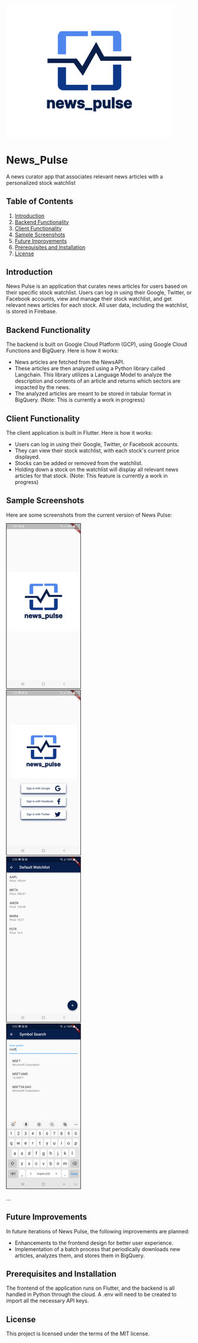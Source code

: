 <img src="src/clients/customer/assets/images/logo_art/fulllogo_transparent.png" alt="Project Logo" style="width: 450px;"/>

# News_Pulse
A news curator app that associates relevant news articles with a personalized stock watchlist

## Table of Contents
1. [Introduction](#introduction)
2. [Backend Functionality](#backend-functionality)
3. [Client Functionality](#client-functionality)
4. [Sample Screenshots](#screenshots)
5. [Future Improvements](#future-improvements)
6. [Prerequisites and Installation](#prerequisites-and-installation)
7. [License](#license)

<a name="introduction"></a>
## Introduction

News Pulse is an application that curates news articles for users based on their specific stock watchlist. Users can log in using their Google, Twitter, or Facebook accounts, view and manage their stock watchlist, and get relevant news articles for each stock. All user data, including the watchlist, is stored in Firebase.

<a name="backend-functionality"></a>
## Backend Functionality

The backend is built on Google Cloud Platform (GCP), using Google Cloud Functions and BigQuery. Here is how it works:

- News articles are fetched from the NewsAPI.
- These articles are then analyzed using a Python library called Langchain. This library utilizes a Language Model to analyze the description and contents of an article and returns which sectors are impacted by the news.
- The analyzed articles are meant to be stored in tabular format in BigQuery. (Note: This is currently a work in progress)

<a name="client-functionality"></a>
## Client Functionality

The client application is built in Flutter. Here is how it works:

- Users can log in using their Google, Twitter, or Facebook accounts.
- They can view their stock watchlist, with each stock's current price displayed.
- Stocks can be added or removed from the watchlist. 
- Holding down a stock on the watchlist will display all relevant news articles for that stock. (Note: This feature is currently a work in progress)

<a name="screenshots"></a>
## Sample Screenshots

Here are some screenshots from the current version of News Pulse:

<p float="left">
  <img src="src/clients/customer/assets/app_screenshots/splash_screen.jpg" alt="Splash Screen" width="200" style="margin-right: 50px; border: 1px solid black;"/>
  <img src="src/clients/customer/assets/app_screenshots/login_screen.jpg" alt="Login Screen" width="200" style="margin-right: 50px; border: 1px solid black;"/>
  <img src="src/clients/customer/assets/app_screenshots/watchlist_screen.jpg" alt="Watchlist Screen" width="200" style="margin-right: 50px; border: 1px solid black;"/>
  <img src="src/clients/customer/assets/app_screenshots/symbol_search_screen.jpg" alt="Symbol Search Screen" width="200" style="margin-right: 50px; border: 1px solid black;"/>
</p>
... 



<a name="future-improvements"></a>
## Future Improvements

In future iterations of News Pulse, the following improvements are planned:

- Enhancements to the frontend design for better user experience.
- Implementation of a batch process that periodically downloads new articles, analyzes them, and stores them in BigQuery.

<a name="prerequisites-and-installation"></a>
## Prerequisites and Installation

The frontend of the application runs on Flutter, and the backend is all handled in Python through the cloud. A .env will need to be created 
to import all the necessary API keys.

<a name="license"></a>
## License

This project is licensed under the terms of the MIT license.

